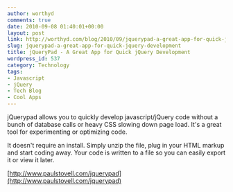 ```yaml
---
author: worthyd
comments: true
date: 2010-09-08 01:40:01+00:00
layout: post
link: http://worthyd.com/blog/2010/09/jquerypad-a-great-app-for-quick-jquery-development/
slug: jquerypad-a-great-app-for-quick-jquery-development
title: jQueryPad - A Great App for Quick jQuery Development
wordpress_id: 537
category: Technology
tags:
- Javascript
- jQuery
- Tech Blog
- Cool Apps
---
```


jQuerypad allows you to quickly develop javascript/jQuery code without a bunch of database calls or heavy CSS slowing down page load. It's a great tool for experimenting or optimizing code. 

It doesn't require an install. Simply unzip the file, plug in your HTML markup and start coding away.  Your code is written to a file so you can easily export it or view it later. 

[http://www.paulstovell.com/jquerypad](http://www.paulstovell.com/jquerypad)
